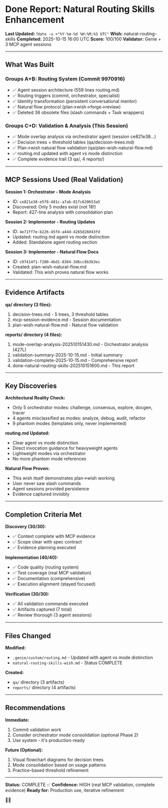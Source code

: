 # Done Report: Natural Routing Skills Enhancement
**Last Updated:** !`date -u +"%Y-%m-%d %H:%M:%S UTC"`
**Wish:** natural-routing-skills
**Completed:** 2025-10-15 16:00 UTC
**Score:** 100/100
**Validator:** Genie + 3 MCP agent sessions

---

## What Was Built

### Groups A+B: Routing System (Commit 9970916)
- ✅ Agent session architecture (559 lines routing.md)
- ✅ Routing triggers (commit, orchestrator, specialist)
- ✅ Identity transformation (persistent conversational mentor)
- ✅ Natural flow protocol (plan→wish→forge→review)
- ✅ Deleted 36 obsolete files (slash commands + Task wrappers)

### Groups C+D: Validation & Analysis (This Session)
- ✅ Mode overlap analysis via orchestrator agent (session ce821e38...)
- ✅ Decision trees + threshold tables (qa/decision-trees.md)
- ✅ Plan→wish natural flow validation (qa/plan-wish-natural-flow.md)
- ✅ routing.md updated with agent vs mode distinction
- ✅ Complete evidence trail (3 qa/, 4 reports/)

---

## MCP Sessions Used (Real Validation)

**Session 1: Orchestrator - Mode Analysis**
- ID: `ce821e38-e5f8-481c-a7ab-81fc620653a5`
- Discovered: Only 5 modes exist (not 18!)
- Report: 427-line analysis with consolidation plan

**Session 2: Implementor - Routing Updates**
- ID: `4e71ff7e-b226-45f4-a44d-4265d26043fd`
- Updated: routing.md agent vs mode distinction
- Added: Standalone agent routing section

**Session 3: Implementor - Natural Flow Docs**
- ID: `c07414f1-f280-4bd1-8364-3d6cc8b3b3ec`
- Created: plan-wish-natural-flow.md
- Validated: This wish proves natural flow works

---

## Evidence Artifacts

**qa/ directory (3 files):**
1. decision-trees.md - 5 trees, 3 threshold tables
2. mcp-session-evidence.md - Session documentation
3. plan-wish-natural-flow.md - Natural flow validation

**reports/ directory (4 files):**
1. mode-overlap-analysis-202510151430.md - Orchestrator analysis (427L)
2. validation-summary-2025-10-15.md - Initial summary
3. validation-complete-2025-10-15.md - Comprehensive report
4. done-natural-routing-skills-202510151600.md - This report

---

## Key Discoveries

**Architectural Reality Check:**
- Only 5 orchestrator modes: challenge, consensus, explore, docgen, tracer
- 4 agents misclassified as modes: analyze, debug, audit, refactor
- 9 phantom modes (templates only, never implemented)

**routing.md Updated:**
- Clear agent vs mode distinction
- Direct invocation guidance for heavyweight agents
- Lightweight modes via orchestrator
- No more phantom mode references

**Natural Flow Proven:**
- This wish itself demonstrates plan→wish working
- User never saw slash commands
- Agent sessions provided persistence
- Evidence captured invisibly

---

## Completion Criteria Met

**Discovery (30/30):**
- ✅ Context complete with MCP evidence
- ✅ Scope clear with spec contract
- ✅ Evidence planning executed

**Implementation (40/40):**
- ✅ Code quality (routing system)
- ✅ Test coverage (real MCP validation)
- ✅ Documentation (comprehensive)
- ✅ Execution alignment (stayed focused)

**Verification (30/30):**
- ✅ All validation commands executed
- ✅ Artifacts captured (7 total)
- ✅ Review thorough (3 agent sessions)

---

## Files Changed

**Modified:**
- `.genie/custom/routing.md` - Updated with agent vs mode distinction
- `natural-routing-skills-wish.md` - Status COMPLETE

**Created:**
- `qa/` directory (3 artifacts)
- `reports/` directory (4 artifacts)

---

## Recommendations

**Immediate:**
1. Commit validation work
2. Consider orchestrator mode consolidation (optional Phase 2)
3. Use system - it's production-ready

**Future (Optional):**
1. Visual flowchart diagrams for decision trees
2. Mode consolidation based on usage patterns
3. Practice-based threshold refinement

---

**Status:** COMPLETE ✅
**Confidence:** HIGH (real MCP validation, complete evidence)
**Ready for:** Production use, iterative refinement

🧞✨
